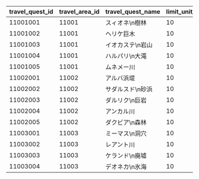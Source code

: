 |travel_quest_id|travel_area_id|travel_quest_name|limit_unit_num|need_power|travel_time|travel_time_decrease_limit|travel_decrease_flag|main_reward_1|main_reward_2|main_reward_3|main_reward_4|main_reward_5|icon_id|icon_x|icon_y|situation_group_id|
| --- | --- | --- | --- | --- | --- | --- | --- | --- | --- | --- | --- | --- | --- | --- | --- | --- |
|11001001|11001|スィオネ\n樹林|10|100000|43200|7200|1|4101351|4104351|4101401|4104401|4201401|11001001|-470|108|1|
|11001002|11001|ヘリケ巨木|10|100000|43200|7200|1|4106351|4110351|4106401|4110401|4203401|11001002|-235|90|2|
|11001003|11001|イオカステ\n岩山|10|100000|43200|7200|1|4102351|4105351|4102401|4105401|4201401|11001003|0|108|3|
|11001004|11001|ハルパリ\n大滝|10|100000|43200|7200|1|4108351|4109351|4108401|4109401|4203401|11001004|235|90|4|
|11001005|11001|ムネメー川|10|100000|43200|7200|1|4103351|4107351|4103401|4107401|4201401|11001005|470|108|5|
|11002001|11002|アルバ浜堤|10|100000|43200|7200|1|4301351|4101401|4104401|4201401|4301401|11002003|-470|108|6|
|11002002|11002|サダルスド\n砂浜|10|100000|43200|7200|1|4305351|4106401|4110401|4203401|4305401|11002002|-235|90|7|
|11002003|11002|ダルリク\n巨岩|10|100000|43200|7200|1|4302351|4102401|4105401|4201401|4302401|11002001|0|108|8|
|11002004|11002|アンカル川|10|100000|43200|7200|1|4304351|4108401|4109401|4203401|4304401|11001005|235|90|9|
|11002005|11002|ダクビア\n森林|10|100000|43200|7200|1|4303351|4103401|4107401|4201401|4303401|11001001|470|108|10|
|11003001|11003|ミーマス\n洞穴|10|100000|43200|7200|1|4201351|4201401|4101401|4104401|4109401|11003001|-470|108|6|
|11003002|11003|レアント川|10|100000|43200|7200|1|4202351|4202401|4108401|4102401|4110401|11003002|-155|90|7|
|11003003|11003|ケランド\n廃墟|10|100000|43200|7200|1|4203351|4203401|4103401|4105401|4109401|11003003|160|108|8|
|11003004|11003|デオネカ\n氷海|10|100000|43200|7200|1|4204351|4204401|4106401|4107401|4110401|11003004|470|90|9|